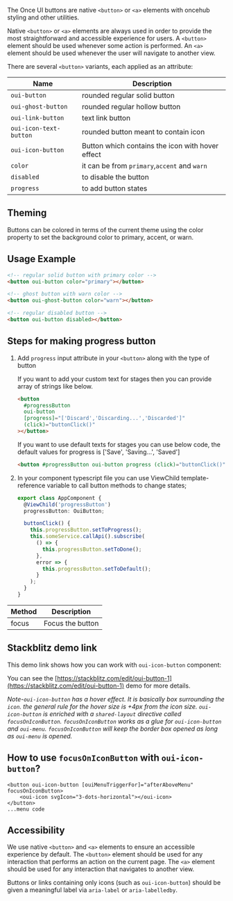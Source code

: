 The Once UI buttons are native `<button>` or `<a>` elements with oncehub styling and other utilities.

Native `<button>` or `<a>` elements are always used in order to provide the most straightforward and accessible experience for users.
A `<button>` element should be used whenever some action is performed. An `<a>` element should be used whenever the user will navigate to another view.

There are several `<button>` variants, each applied as an attribute:

| **Name**               | **Description**                                  |
| ---------------------- | ------------------------------------------------ |
| `oui-button`           | rounded regular solid button                     |
| `oui-ghost-button`     | rounded regular hollow button                    |
| `oui-link-button`      | text link button                                 |
| `oui-icon-text-button` | rounded button meant to contain icon             |
| `oui-icon-button`      | Button which contains the icon with hover effect |
| `color`                | it can be from `primary`,`accent` and `warn`     |
| `disabled`             | to disable the button                            |
| `progress`             | to add button states                             |

## Theming

Buttons can be colored in terms of the current theme using the color property to set the background color to primary, accent, or warn.

## Usage Example

```html
<!-- regular solid button with primary color -->
<button oui-button color="primary"></button>

<!-- ghost button with warn color -->
<button oui-ghost-button color="warn"></button>

<!-- regular disabled button -->
<button oui-button disabled></button>
```

## Steps for making progress button

1. Add `progress` input attribute in your `<button>` along with the type of button

   If you want to add your custom text for stages then you can provide array of strings like below.

   ```html
   <button
     #progressButton
     oui-button
     [progress]="['Discard','Discarding...','Discarded']"
     (click)="buttonClick()"
   ></button>
   ```

   If you want to use default texts for stages you can use below code, the default values
   for progress is ['Save', 'Saving...', 'Saved']

   ```html
   <button #progressButton oui-button progress (click)="buttonClick()"></button>
   ```

2) In your component typescript file you can use ViewChild template-reference variable to call button methods to change states;

   ```typescript
   export class AppComponent {
     @ViewChild('progressButton')
     progressButton: OuiButton;

     buttonClick() {
       this.progressButton.setToProgress();
       this.someService.callApi().subscribe(
         () => {
           this.progressButton.setToDone();
         },
         error => {
           this.progressButton.setToDefault();
         }
       );
     }
   }
   ```

| Method | Description      |
| ------ | ---------------- |
| focus  | Focus the button |

## Stackblitz demo link

This demo link shows how you can work with `oui-icon-button` component:

You can see the [https://stackblitz.com/edit/oui-button-1](https://stackblitz.com/edit/oui-button-1) demo for more details.

_Note-`oui-icon-button` has a hover effect. It is basically box surrounding the `icon`. the general rule for the hover size is +4px from the icon size. `oui-icon-button` is enriched with a `shared-layout` directive called `focusOnIconButton`. `focusOnIconButton` works as a glue for `oui-icon-button` and `oui-menu`. `focusOnIconButton` will keep the border box opened as long as `oui-menu` is opened._

## How to use `focusOnIconButton` with `oui-icon-button`?

```
<button oui-icon-button [ouiMenuTriggerFor]="afterAboveMenu" focusOnIconButton>
    <oui-icon svgIcon="3-dots-horizontal"></oui-icon>
</button>
...menu code
```

## Accessibility

We use native `<button>` and `<a>` elements to ensure an accessible experience by default. The `<button>` element should be used for any interaction that performs an action on the current page. The `<a>` element should be used for any interaction that navigates to another view.

Buttons or links containing only icons (such as `oui-icon-button`) should be given a meaningful label via `aria-label` or `aria-labelledby`.
